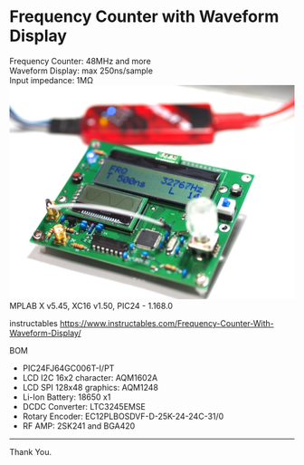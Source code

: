 # Frequency Counter with Waveform Display
Frequency Counter: 48MHz and more  
Waveform Display: max 250ns/sample  
Input impedance: 1MΩ  
![](screenshot.JPG)
MPLAB X v5.45, XC16 v1.50, PIC24 - 1.168.0

instructables
https://www.instructables.com/Frequency-Counter-With-Waveform-Display/

BOM
- PIC24FJ64GC006T-I/PT
- LCD I2C 16x2 character: AQM1602A
- LCD SPI 128x48 graphics: AQM1248
- Li-Ion Battery: 18650 x1
- DCDC Converter: LTC3245EMSE
- Rotary Encoder: EC12PLBOSDVF-D-25K-24-24C-31/0
- RF AMP: 2SK241 and BGA420   
___   
Thank You.
